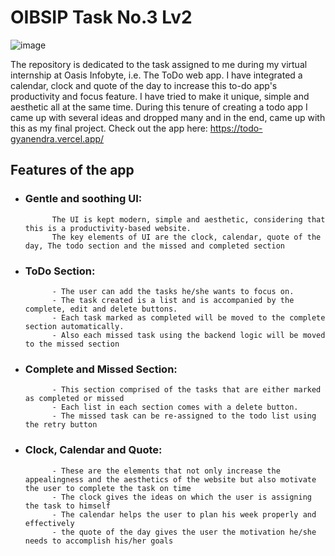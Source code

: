 # OIBSIP Task No.3 Lv2
![image](https://github.com/GTgyani206/oisbsip_taskno.3/assets/128274569/7c88c9a7-45ad-4d47-a2d0-3e3963485652)

The repository is dedicated to the task assigned to me during my virtual internship at Oasis Infobyte, i.e. The ToDo web app.
I have integrated a calendar, clock and quote of the day to increase this to-do app's productivity and focus feature. I have tried to make it unique, simple and aesthetic all at the same time.
During this tenure of creating a todo app I came up with several ideas and dropped many and in the end, came up with this as my final project. Check out the app here: https://todo-gyanendra.vercel.app/

## Features of the app

- ### Gentle and soothing UI:
            The UI is kept modern, simple and aesthetic, considering that this is a productivity-based website.
            The key elements of UI are the clock, calendar, quote of the day, The todo section and the missed and completed section
- ### ToDo Section:
            - The user can add the tasks he/she wants to focus on.
            - The task created is a list and is accompanied by the complete, edit and delete buttons.
            - Each task marked as completed will be moved to the complete section automatically.
            - Also each missed task using the backend logic will be moved to the missed section
- ### Complete and Missed Section:
            - This section comprised of the tasks that are either marked as completed or missed
            - Each list in each section comes with a delete button.
            - The missed task can be re-assigned to the todo list using the retry button
- ### Clock, Calendar and Quote:
            - These are the elements that not only increase the appealingness and the aesthetics of the website but also motivate the user to complete the task on time
            - The clock gives the ideas on which the user is assigning the task to himself
            - The calendar helps the user to plan his week properly and effectively
            - the quote of the day gives the user the motivation he/she needs to accomplish his/her goals
